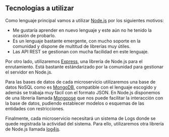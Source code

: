 ## Tecnologías a utilizar

Como lenguaje principal vamos a utilizar [Node.js](https://nodejs.org/es/) por los siguientes motivos:
- Me gustaría aprender en nuevo lenguaje y este aún no he tenido la ocasión de probarlo.
- Es un lenguaje bastante emergente, con mucho soporte en la comunidad y dispone de multitud de librerías muy útiles.
- Las API REST se gestionan con mucha facilidad en este lenguaje.

Por otro lado, utilizaremos [Express](https://expressjs.com/es/), una librería de Node.js para el enrutamiento. Está bastante estándarizado por la comunidad para gestionar el servidor en Node.js.

Para las bases de datos de cada microservicio utilizaremos una base de datos NoSQL como es [MongoDB](https://www.mongodb.com/es), compatible con el lenguaje escogido y además se trabaja muy fácil con el formato JSON. En Node.js disponemos de una librería llamada [Mongoose](https://mongoosejs.com/) que nos puede facilitar la interacción con la base de datos, pudiendo establecer modelos o esquemas de las entidades con restricciones.

Finalmente, cada microservicio necesitará un sistema de Logs donde se quede registrada la actividad del sistema. Para ello, utilizaremos otra librería de Node.js llamada [log4js](https://www.npmjs.com/package/log4js).
